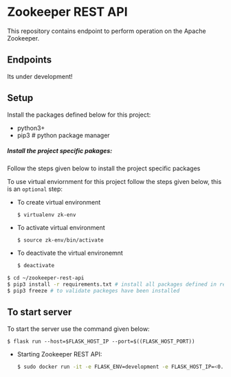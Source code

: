 # Zookeeper REST API
This repository contains endpoint to perform operation on the Apache Zookeeper.

## Endpoints
Its under development!

## Setup 

Install the packages defined below for this project:

- python3+  
- pip3 # python package manager

##### Install the project specific pakages:

Follow the steps given below to install the project specific packages

To use virtual enviornment for this project follow the steps given below, this is an `optional` step:

* To create virtual environment
  ```sh
  $ virtualenv zk-env
  ```
* To activate virtual environment
  ```
  $ source zk-env/bin/activate
  ```
* To deactivate the virtual environemnt
  ```sh
  $ deactivate
  ```

```sh
$ cd ~/zookeeper-rest-api
$ pip3 install -r requirements.txt # install all packages defined in requirenments.txt file
$ pip3 freeze # to validate packeges have been installed 
```

## To start server

To start the server use the command given below:

```
$ flask run --host=$FLASK_HOST_IP --port=$((FLASK_HOST_PORT))
```

* Starting Zookeeper REST API:
  ```bash
  $ sudo docker run -it -e FLASK_ENV=development -e FLASK_HOST_IP=<0.0.0.0> -e FLASK_HOST_PORT=<5000>  -e ZOOKEEPER_IP=<kudu-ip> -e ZOOKEEPER_PORT=<kudu-port> -p 5000:5000  -d zookeeper-rest-api
  ```